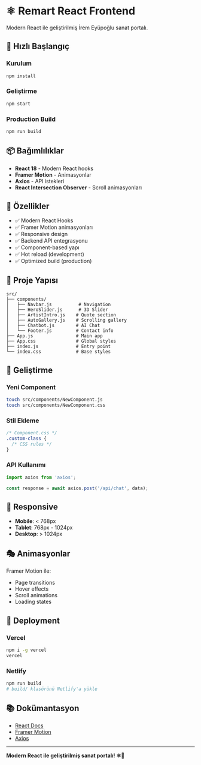 # ⚛️ Remart React Frontend

Modern React ile geliştirilmiş İrem Eyüpoğlu sanat portalı.

## 🚀 Hızlı Başlangıç

### Kurulum
```bash
npm install
```

### Geliştirme
```bash
npm start
```

### Production Build
```bash
npm run build
```

## 📦 Bağımlılıklar

- **React 18** - Modern React hooks
- **Framer Motion** - Animasyonlar
- **Axios** - API istekleri
- **React Intersection Observer** - Scroll animasyonları

## 🎨 Özellikler

- ✅ Modern React Hooks
- ✅ Framer Motion animasyonları
- ✅ Responsive design
- ✅ Backend API entegrasyonu
- ✅ Component-based yapı
- ✅ Hot reload (development)
- ✅ Optimized build (production)

## 📁 Proje Yapısı

```
src/
├── components/
│   ├── Navbar.js          # Navigation
│   ├── HeroSlider.js      # 3D Slider
│   ├── ArtistIntro.js    # Quote section
│   ├── AutoGallery.js    # Scrolling gallery
│   ├── Chatbot.js        # AI Chat
│   └── Footer.js         # Contact info
├── App.js                # Main app
├── App.css               # Global styles
├── index.js              # Entry point
└── index.css             # Base styles
```

## 🔧 Geliştirme

### Yeni Component
```bash
touch src/components/NewComponent.js
touch src/components/NewComponent.css
```

### Stil Ekleme
```css
/* Component.css */
.custom-class {
  /* CSS rules */
}
```

### API Kullanımı
```javascript
import axios from 'axios';

const response = await axios.post('/api/chat', data);
```

## 📱 Responsive

- **Mobile**: < 768px
- **Tablet**: 768px - 1024px  
- **Desktop**: > 1024px

## 🎭 Animasyonlar

Framer Motion ile:
- Page transitions
- Hover effects
- Scroll animations
- Loading states

## 🚀 Deployment

### Vercel
```bash
npm i -g vercel
vercel
```

### Netlify
```bash
npm run build
# build/ klasörünü Netlify'a yükle
```

## 📚 Dokümantasyon

- [React Docs](https://react.dev/)
- [Framer Motion](https://www.framer.com/motion/)
- [Axios](https://axios-http.com/)

---

**Modern React ile geliştirilmiş sanat portalı! ⚛️🎨**






